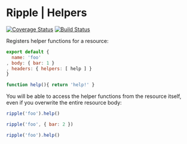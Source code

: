 # Ripple | Helpers
[![Coverage Status](https://coveralls.io/repos/rijs/helpers/badge.svg?branch=master&service=github)](https://coveralls.io/github/rijs/helpers?branch=master)
[![Build Status](https://travis-ci.org/rijs/helpers.svg)](https://travis-ci.org/rijs/helpers)

Registers helper functions for a resource:

```js
export default {
  name: 'foo'
, body: { bar: 1 }  
, headers: { helpers: [ help ] }
}

function help(){ return 'help!' }
```

You will be able to access the helper functions from the resource itself, even if you overwrite the entire resource body:

```js
ripple('foo').help()

ripple('foo', { bar: 2 })

ripple('foo').help()
```
